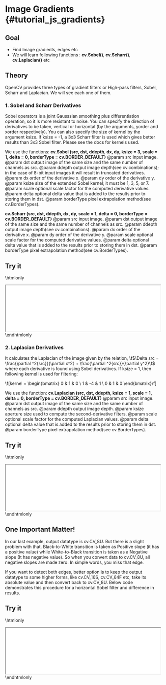 Image Gradients {#tutorial_js_gradients}
===============

Goal
----

-   Find Image gradients, edges etc
-   We will learn following functions : **cv.Sobel()**, **cv.Scharr()**, **cv.Laplacian()** etc

Theory
------

OpenCV provides three types of gradient filters or High-pass filters, Sobel, Scharr and Laplacian.
We will see each one of them.

### 1. Sobel and Scharr Derivatives

Sobel operators is a joint Gausssian smoothing plus differentiation operation, so it is more
resistant to noise. You can specify the direction of derivatives to be taken, vertical or horizontal
(by the arguments, yorder and xorder respectively). You can also specify the size of kernel by the
argument ksize. If ksize = -1, a 3x3 Scharr filter is used which gives better results than 3x3 Sobel
filter. Please see the docs for kernels used.

We use the functions: **cv.Sobel (src, dst, ddepth, dx, dy, ksize = 3, scale = 1, delta = 0, borderType = cv.BORDER_DEFAULT)**
@param src         input image.
@param dst         output image of the same size and the same number of channels as src.
@param ddepth      output image depth(see cv.combinations); in the case of 8-bit input images it will result in truncated derivatives.
@param dx          order of the derivative x.
@param dy          order of the derivative y.
@param ksize       size of the extended Sobel kernel; it must be 1, 3, 5, or 7.
@param scale       optional scale factor for the computed derivative values.
@param delta       optional delta value that is added to the results prior to storing them in dst.
@param borderType  pixel extrapolation method(see cv.BorderTypes).

**cv.Scharr (src, dst, ddepth, dx, dy, scale = 1, delta = 0, borderType = cv.BORDER_DEFAULT)**
@param src         input image.
@param dst         output image of the same size and the same number of channels as src.
@param ddepth      output image depth(see cv.combinations).
@param dx          order of the derivative x.
@param dy          order of the derivative y.
@param scale       optional scale factor for the computed derivative values.
@param delta       optional delta value that is added to the results prior to storing them in dst.
@param borderType  pixel extrapolation method(see cv.BorderTypes).

Try it
------

\htmlonly
<iframe src="js_gradients_Sobel.html" width="100%"
        onload="this.style.height=this.contentDocument.body.scrollHeight +'px';">
</iframe>
\endhtmlonly

### 2. Laplacian Derivatives

It calculates the Laplacian of the image given by the relation,
\f$\Delta src = \frac{\partial ^2{src}}{\partial x^2} + \frac{\partial ^2{src}}{\partial y^2}\f$ where
each derivative is found using Sobel derivatives. If ksize = 1, then following kernel is used for
filtering:

\f[kernel = \begin{bmatrix} 0 & 1 & 0 \\ 1 & -4 & 1 \\ 0 & 1 & 0  \end{bmatrix}\f]

We use the function: **cv.Laplacian (src, dst, ddepth, ksize = 1, scale = 1, delta = 0, borderType = cv.BORDER_DEFAULT)**
@param src         input image.
@param dst         output image of the same size and the same number of channels as src.
@param ddepth      output image depth.
@param ksize       aperture size used to compute the second-derivative filters.
@param scale       optional scale factor for the computed Laplacian values.
@param delta       optional delta value that is added to the results prior to storing them in dst.
@param borderType  pixel extrapolation method(see cv.BorderTypes).

Try it
------

\htmlonly
<iframe src="js_gradients_Laplacian.html" width="100%"
        onload="this.style.height=this.contentDocument.body.scrollHeight +'px';">
</iframe>
\endhtmlonly

One Important Matter!
---------------------

In our last example, output datatype is cv.CV_8U. But there is a slight problem with
that. Black-to-White transition is taken as Positive slope (it has a positive value) while
White-to-Black transition is taken as a Negative slope (It has negative value). So when you convert
data to cv.CV_8U, all negative slopes are made zero. In simple words, you miss that edge.

If you want to detect both edges, better option is to keep the output datatype to some higher forms,
like cv.CV_16S, cv.CV_64F etc, take its absolute value and then convert back to cv.CV_8U.
Below code demonstrates this procedure for a horizontal Sobel filter and difference in results.

Try it
------

\htmlonly
<iframe src="js_gradients_absSobel.html" width="100%"
        onload="this.style.height=this.contentDocument.body.scrollHeight +'px';">
</iframe>
\endhtmlonly